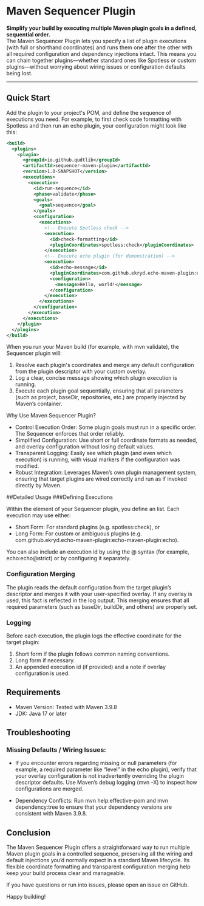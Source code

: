 # Maven Sequencer Plugin

**Simplify your build by executing multiple Maven plugin goals in a defined, sequential order.**  
The Maven Sequencer Plugin lets you specify a list of plugin executions (with full or shorthand coordinates) and runs them one after the other with all required configuration and dependency injections intact. This means you can chain together plugins—whether standard ones like Spotless or custom plugins—without worrying about wiring issues or configuration defaults being lost.

---

## Quick Start

Add the plugin to your project's POM, and define the sequence of executions you need. For example, to first check code formatting with Spotless and then run an echo plugin, your configuration might look like this:

```xml
<build>
  <plugins>
    <plugin>
      <groupId>io.github.qudtlib</groupId>
      <artifactId>sequencer-maven-plugin</artifactId>
      <version>1.0-SNAPSHOT</version>
      <executions>
        <execution>
          <id>run-sequence</id>
          <phase>validate</phase>
          <goals>
            <goal>sequence</goal>
          </goals>
          <configuration>
            <executions>
              <!-- Execute Spotless check -->
              <execution>
                <id>check-formatting</id>
                <pluginCoordinates>spotless:check</pluginCoordinates>
              </execution>
              <!-- Execute echo plugin (for demonstration) -->
              <execution>
                <id>echo-message</id>
                <pluginCoordinates>com.github.ekryd.echo-maven-plugin:echo-maven-plugin:echo</pluginCoordinates>
                <configuration>
                  <message>Hello, world!</message>
                </configuration>
              </execution>
            </executions>
          </configuration>
        </execution>
      </executions>
    </plugin>
  </plugins>
</build>
```

When you run your Maven build (for example, with mvn validate), the Sequencer plugin will:

1. Resolve each plugin's coordinates and merge any default configuration from the plugin descriptor with your custom overlay.
2. Log a clear, concise message showing which plugin execution is running.
3. Execute each plugin goal sequentially, ensuring that all parameters (such as project, baseDir, repositories, etc.) are properly injected by Maven’s container.

Why Use Maven Sequencer Plugin?

* Control Execution Order: Some plugin goals must run in a specific order. The Sequencer enforces that order reliably.
* Simplified Configuration: Use short or full coordinate formats as needed, and overlay configuration without losing default values.
* Transparent Logging: Easily see which plugin (and even which execution) is running, with visual markers if the configuration was modified.
* Robust Integration: Leverages Maven’s own plugin management system, ensuring that target plugins are wired correctly and run as if invoked directly by Maven.

##Detailed Usage
###Defining Executions

Within the <configuration> element of your Sequencer plugin, you define an <executions> list. Each execution may use either:

* Short Form: For standard plugins (e.g. spotless:check), or
* Long Form: For custom or ambiguous plugins (e.g. com.github.ekryd.echo-maven-plugin:echo-maven-plugin:echo).

You can also include an execution id by using the @ syntax (for example, echo:echo@strict) or by configuring it separately.

### Configuration Merging

The plugin reads the default configuration from the target plugin’s descriptor and merges it with your user-specified overlay. If any overlay is used, this fact is reflected in the log output. This merging ensures that all required parameters (such as baseDir, buildDir, and others) are properly set.

### Logging

Before each execution, the plugin logs the effective coordinate for the target plugin:

1. Short form if the plugin follows common naming conventions.
2. Long form if necessary.
3. An appended execution id (if provided) and a note if overlay configuration is used.

## Requirements

* Maven Version: Tested with Maven 3.9.8
* JDK: Java 17 or later

## Troubleshooting

### Missing Defaults / Wiring Issues:
* If you encounter errors regarding missing or null parameters (for example, a required parameter like “level” in the echo plugin), verify that your overlay configuration is not inadvertently overriding the plugin descriptor defaults. Use Maven’s debug logging (mvn -X) to inspect how configurations are merged.

* Dependency Conflicts: Run mvn help:effective-pom and mvn dependency:tree to ensure that your dependency versions are consistent with Maven 3.9.8.

## Conclusion

The Maven Sequencer Plugin offers a straightforward way to run multiple Maven plugin goals in a controlled sequence, preserving all the wiring and default injections you’d normally expect in a standard Maven lifecycle. Its flexible coordinate formatting and transparent configuration merging help keep your build process clear and manageable.

If you have questions or run into issues, please open an issue on GitHub.

Happy building!